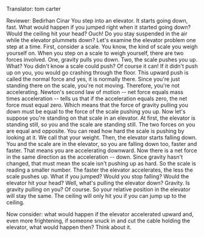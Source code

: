 

Translator: tom carter

Reviewer: Bedirhan Cinar
You step into an elevator.
It starts going down, fast.
What would happen if you jumped right when it started going down?
Would the ceiling hit your head? Ouch!
Do you stay suspended in the air while the elevator plummets down?
Let&#39;s examine the elevator problem one step at a time.
First, consider a scale.
You know, the kind of scale you weigh yourself on.
When you step on a scale to weigh yourself,
there are two forces involved.
One, gravity pulls you down.
Two, the scale pushes you up.
What? You didn&#39;t know a scale could push?
Of course it can! If it didn&#39;t push up on you, you would go crashing through the floor.
This upward push is called the normal force and yes, it is normally there.
Since you&#39;re just standing there on the scale, you&#39;re not moving.
Therefore, you&#39;re not accelerating.
Newton&#39;s second law of motion -- net force equals mass times acceleration --
tells us that if the acceleration equals zero, the net force must equal zero.
Which means that the force of gravity pulling you down must be equal to the force of the scale pushing you up.
Now let&#39;s suppose you&#39;re standing on that scale in an elevator.
At first, the elevator is standing still,
so you and the scale are standing still.
The two forces on you are equal and opposite.
You can read how hard the scale is pushing by looking at it.
We call that your weight.
Then, the elevator starts falling down.
You and the scale are in the elevator, so you are falling down too,
faster and faster.
That means you are accelerating downward.
Now there is a net force in the same direction as the acceleration -- down.
Since gravity hasn&#39;t changed, that must mean the scale isn&#39;t pushing up as hard.
So the scale is reading a smaller number.
The faster the elevator accelerates, the less the scale pushes up.
What if you jumped? Would you stop falling?
Would the elevator hit your head?
Well, what&#39;s pulling the elevator down? Gravity.
Is gravity pulling on you? Of course.
So your relative position in the elevator will stay the same.
The ceiling will only hit you if you can jump up to the ceiling.

Now consider: what would happen if the elevator accelerated upward
and, even more frightening, if someone snuck in and cut the cable holding the elevator,
what would happen then?
Think about it.
